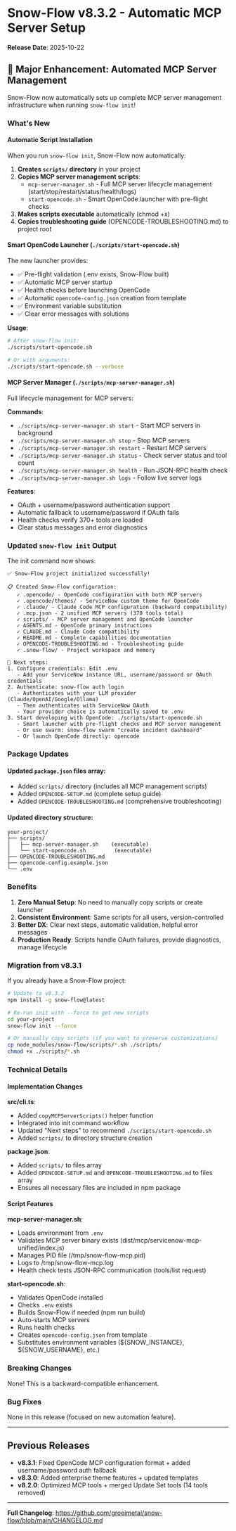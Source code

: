 # Snow-Flow v8.3.2 - Automatic MCP Server Setup

**Release Date**: 2025-10-22

## 🚀 Major Enhancement: Automated MCP Server Management

Snow-Flow now automatically sets up complete MCP server management infrastructure when running `snow-flow init`!

### What's New

#### Automatic Script Installation
When you run `snow-flow init`, Snow-Flow now automatically:

1. **Creates `scripts/` directory** in your project
2. **Copies MCP server management scripts**:
   - `mcp-server-manager.sh` - Full MCP server lifecycle management (start/stop/restart/status/health/logs)
   - `start-opencode.sh` - Smart OpenCode launcher with pre-flight checks
3. **Makes scripts executable** automatically (chmod +x)
4. **Copies troubleshooting guide** (OPENCODE-TROUBLESHOOTING.md) to project root

#### Smart OpenCode Launcher (`./scripts/start-opencode.sh`)

The new launcher provides:
- ✅ Pre-flight validation (.env exists, Snow-Flow built)
- ✅ Automatic MCP server startup
- ✅ Health checks before launching OpenCode
- ✅ Automatic `opencode-config.json` creation from template
- ✅ Environment variable substitution
- ✅ Clear error messages with solutions

**Usage**:
```bash
# After snow-flow init:
./scripts/start-opencode.sh

# Or with arguments:
./scripts/start-opencode.sh --verbose
```

#### MCP Server Manager (`./scripts/mcp-server-manager.sh`)

Full lifecycle management for MCP servers:

**Commands**:
- `./scripts/mcp-server-manager.sh start` - Start MCP servers in background
- `./scripts/mcp-server-manager.sh stop` - Stop MCP servers
- `./scripts/mcp-server-manager.sh restart` - Restart MCP servers
- `./scripts/mcp-server-manager.sh status` - Check server status and tool count
- `./scripts/mcp-server-manager.sh health` - Run JSON-RPC health check
- `./scripts/mcp-server-manager.sh logs` - Follow live server logs

**Features**:
- OAuth + username/password authentication support
- Automatic fallback to username/password if OAuth fails
- Health checks verify 370+ tools are loaded
- Clear status messages and error diagnostics

### Updated `snow-flow init` Output

The init command now shows:

```
✅ Snow-Flow project initialized successfully!

📋 Created Snow-Flow configuration:
   ✓ .opencode/ - OpenCode configuration with both MCP servers
   ✓ .opencode/themes/ - ServiceNow custom theme for OpenCode
   ✓ .claude/ - Claude Code MCP configuration (backward compatibility)
   ✓ .mcp.json - 2 unified MCP servers (370 tools total)
   ✓ scripts/ - MCP server management and OpenCode launcher
   ✓ AGENTS.md - OpenCode primary instructions
   ✓ CLAUDE.md - Claude Code compatibility
   ✓ README.md - Complete capabilities documentation
   ✓ OPENCODE-TROUBLESHOOTING.md - Troubleshooting guide
   ✓ .snow-flow/ - Project workspace and memory

🎯 Next steps:
1. Configure credentials: Edit .env
   - Add your ServiceNow instance URL, username/password or OAuth credentials
2. Authenticate: snow-flow auth login
   - Authenticates with your LLM provider (Claude/OpenAI/Google/Ollama)
   - Then authenticates with ServiceNow OAuth
   - Your provider choice is automatically saved to .env
3. Start developing with OpenCode: ./scripts/start-opencode.sh
   - Smart launcher with pre-flight checks and MCP server management
   - Or use swarm: snow-flow swarm "create incident dashboard"
   - Or launch OpenCode directly: opencode
```

### Package Updates

#### Updated `package.json` files array:
- Added `scripts/` directory (includes all MCP management scripts)
- Added `OPENCODE-SETUP.md` (complete setup guide)
- Added `OPENCODE-TROUBLESHOOTING.md` (comprehensive troubleshooting)

#### Updated directory structure:
```
your-project/
├── scripts/
│   ├── mcp-server-manager.sh    (executable)
│   └── start-opencode.sh         (executable)
├── OPENCODE-TROUBLESHOOTING.md
├── opencode-config.example.json
└── .env
```

### Benefits

1. **Zero Manual Setup**: No need to manually copy scripts or create launcher
2. **Consistent Environment**: Same scripts for all users, version-controlled
3. **Better DX**: Clear next steps, automatic validation, helpful error messages
4. **Production Ready**: Scripts handle OAuth failures, provide diagnostics, manage lifecycle

### Migration from v8.3.1

If you already have a Snow-Flow project:

```bash
# Update to v8.3.2
npm install -g snow-flow@latest

# Re-run init with --force to get new scripts
cd your-project
snow-flow init --force

# Or manually copy scripts (if you want to preserve customizations)
cp node_modules/snow-flow/scripts/*.sh ./scripts/
chmod +x ./scripts/*.sh
```

### Technical Details

#### Implementation Changes

**src/cli.ts**:
- Added `copyMCPServerScripts()` helper function
- Integrated into init command workflow
- Updated "Next steps" to recommend `./scripts/start-opencode.sh`
- Added `scripts/` to directory structure creation

**package.json**:
- Added `scripts/` to files array
- Added `OPENCODE-SETUP.md` and `OPENCODE-TROUBLESHOOTING.md` to files array
- Ensures all necessary files are included in npm package

#### Script Features

**mcp-server-manager.sh**:
- Loads environment from `.env`
- Validates MCP server binary exists (dist/mcp/servicenow-mcp-unified/index.js)
- Manages PID file (/tmp/snow-flow-mcp.pid)
- Logs to /tmp/snow-flow-mcp.log
- Health check tests JSON-RPC communication (tools/list request)

**start-opencode.sh**:
- Validates OpenCode installed
- Checks `.env` exists
- Builds Snow-Flow if needed (npm run build)
- Auto-starts MCP servers
- Runs health checks
- Creates `opencode-config.json` from template
- Substitutes environment variables (${SNOW_INSTANCE}, ${SNOW_USERNAME}, etc.)

### Breaking Changes

None! This is a backward-compatible enhancement.

### Bug Fixes

None in this release (focused on new automation feature).

---

## Previous Releases

- **v8.3.1**: Fixed OpenCode MCP configuration format + added username/password auth fallback
- **v8.3.0**: Added enterprise theme features + updated templates
- **v8.2.0**: Optimized MCP tools + merged Update Set tools (14 tools removed)

---

**Full Changelog**: https://github.com/groeimetai/snow-flow/blob/main/CHANGELOG.md
